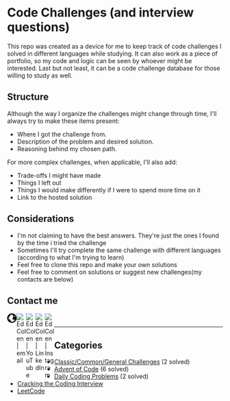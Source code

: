 # Code Challenges (and interview questions)

This repo was created as a device for me to keep track of code challenges I solved in different languages while studying.
It can also work as a piece of portfolio, so my code and logic can be seen by whoever might be interested.
Last but not least, it can be a code challenge database for those willing to study as well.

## Structure

Although the way I organize the challenges might change through time, I'll always try to make these items present:

- Where I got the challenge from.
- Description of the problem and desired solution.
- Reasoning behind my chosen path.

For more complex challenges, when applicable, I'll also add:

- Trade-offs I might have made
- Things I left out
- Things I would make differently if I were to spend more time on it
- Link to the hosted solution

## Considerations

- I'm not claiming to have the best answers. They're just the ones I found by the time i tried the challenge
- Sometimes I'll try complete the same challenge with different languages (according to what I'm trying to learn)
- Feel free to clone this repo and make your own solutions
- Feel free to comment on solutions or suggest new challenges(my contacts are below)

## Contact me

[<img align="left" alt="Ed Colen | website" width="22px" src="https://raw.githubusercontent.com/iconic/open-iconic/master/svg/globe.svg" />][website]
[<img align="left" alt="Ed Colen | email" width="22px" src="https://cdn.jsdelivr.net/npm/simple-icons@3.9.0/icons/gmail.svg" />][email]
[<img align="left" alt="Ed Colen | YouTube" width="22px" src="https://cdn.jsdelivr.net/npm/simple-icons@3.9.0/icons/medium.svg" />][medium]
[<img align="left" alt="Ed Colen | LinkedIn" width="22px" src="https://cdn.jsdelivr.net/npm/simple-icons@v3.9.0/icons/linkedin.svg" />][linkedin]
[<img align="left" alt="Ed Colen | Instagram" width="22px" src="https://cdn.jsdelivr.net/npm/simple-icons@v3.9.0/icons/instagram.svg" />][instagram]

<br />
<hr>

## Categories

- [Classic/Common/General Challenges](classic/README.md) (2 solved)
- [Advent of Code](advent-code/README.md) (6 solved)
- [Daily Coding Problems](daily-coding-problems/README.md) (2 solved)
- [Cracking the Coding Interview](cracking-coding-interview/README.md)
- [LeetCode](leetcode/README.md)

[website]: https://edcolen.com
[email]: mailto:ed.colen@gmail.com
[medium]: https://medium.com/@edcolen
[instagram]: https://www.instagram.com/edcolen/
[linkedin]: https://www.linkedin.com/in/edcolen/
